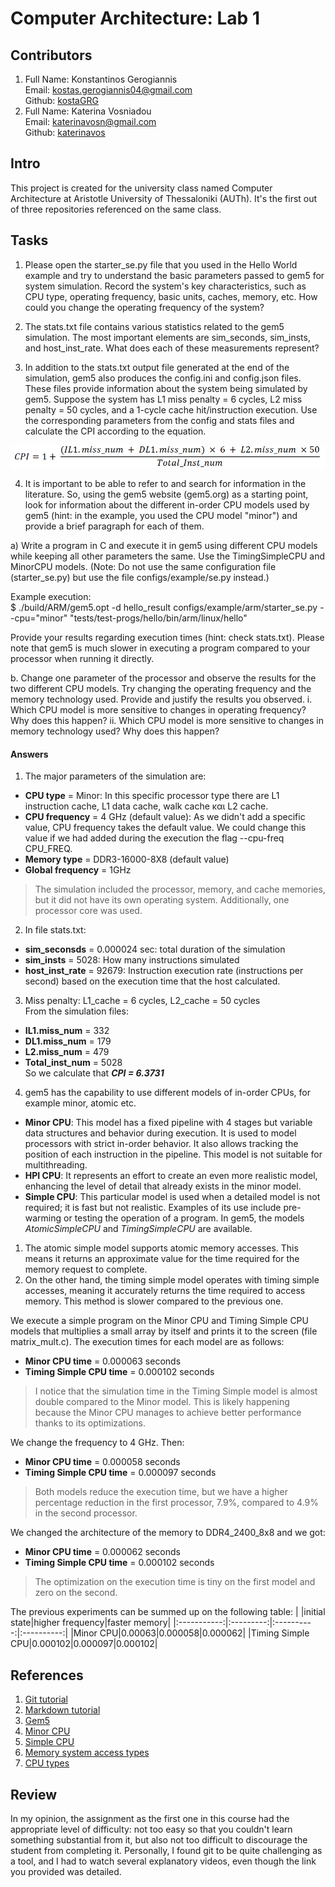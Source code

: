 # Computer Architecture: Lab 1
## Contributors
1. Full Name: Konstantinos Gerogiannis  
   Email: kostas.gerogiannis04@gmail.com  
   Github: [kostaGRG](https://github.com/kostaGRG/)  
2. Full Name: Katerina Vosniadou  
   Email: katerinavosn@gmail.com  
   Github: [katerinavos](https://github.com/katerinavos)
   
## Intro
This project is created for the university class named Computer Architecture at Aristotle University of Thessaloniki (AUTh). It's the first out of three repositories referenced on the same class.

## Tasks
1. Please open the starter_se.py file that you used in the Hello World example and try to understand the basic parameters passed to gem5 for system simulation. Record the system's key characteristics, such as CPU type, operating frequency, basic units, caches, memory, etc. How could you change the operating frequency of the system?

2. The stats.txt file contains various statistics related to the gem5 simulation. The most important elements are sim_seconds, sim_insts, and host_inst_rate. What does each of these measurements represent?

3. In addition to the stats.txt output file generated at the end of the simulation, gem5 also produces the config.ini and config.json files. These files provide information about the system being simulated by gem5. Suppose the system has L1 miss penalty = 6 cycles, L2 miss penalty = 50 cycles, and a 1-cycle cache hit/instruction execution. Use the corresponding parameters from  the config and stats files and calculate the CPI according to the equation.

![Equation 0](/images/equation0.png)

4. It is important to be able to refer to and search for information in the literature. So, using the gem5 website (gem5.org) as a starting point, look for information about the different in-order CPU models used by gem5 (hint: in the example, you used the CPU model "minor") and provide a brief paragraph for each of them.

a) Write a program in C and execute it in gem5 using different CPU models while keeping all other parameters the same. Use the TimingSimpleCPU and MinorCPU models.
(Note: Do not use the same configuration file (starter_se.py) but use the file configs/example/se.py instead.)

Example execution:  
$ ./build/ARM/gem5.opt -d hello_result configs/example/arm/starter_se.py --cpu="minor" "tests/test-progs/hello/bin/arm/linux/hello"

Provide your results regarding execution times (hint: check stats.txt). Please note that gem5 is much slower in executing a program compared to your processor when running it directly.

b. Change one parameter of the processor and observe the results for the two different CPU models. Try changing the operating frequency and the memory technology used. Provide and justify the results you observed.
  i. Which CPU model is more sensitive to changes in operating frequency? Why does this happen?
  ii. Which CPU model is more sensitive to changes in memory technology used? Why does this happen?


#### Answers
1) The major parameters of the simulation are:
* **CPU type** = Minor: In this specific processor type there are L1 instruction cache, L1 data cache, walk cache και L2 cache.
* **CPU frequency** = 4 GHz (default value): As we didn't add a specific value, CPU frequency takes the default value. We could change this value if we had added during the execution the flag --cpu-freq CPU\_FREQ.
* **Memory type** = DDR3-16000-8X8 (default value)
* **Global frequency** = 1GHz
> The simulation included the processor, memory, and cache memories, but it did not have its own operating system. Additionally, one processor core was used.

2) In file stats.txt:
* **sim\_seconsds** = 0.000024 sec: total duration of the simulation
* **sim\_insts** = 5028: How many instructions simulated
* **host\_inst\_rate** = 92679: Instruction execution rate (instructions per second) based on the execution time that the host calculated.

3) Miss penalty: L1\_cache = 6 cycles, L2\_cache = 50 cycles  
  From the simulation files:  
 * **IL1.miss\_num** = 332
 * **DL1.miss\_num** = 179
 * **L2.miss\_num** = 479
 * **Total\_inst\_num** = 5028  
So we calculate that **_CPI = 6.3731_**

4) gem5 has the capability to use different models of in-order CPUs, for example minor, atomic etc.
* **Minor CPU**: This model has a fixed pipeline with 4 stages but variable data structures and behavior during execution. It is used to model processors with strict in-order behavior. It also allows tracking the position of each instruction in the pipeline. This model is not suitable for multithreading. 
* **HPI CPU**: It represents an effort to create an even more realistic model, enhancing the level of detail that already exists in the minor model.
* **Simple CPU**: This particular model is used when a detailed model is not required; it is fast but not realistic. Examples of its use include pre-warming or testing the operation of a program. In gem5, the models _AtomicSimpleCPU_ and _TimingSimpleCPU_ are available.
1. The atomic simple model supports atomic memory accesses. This means it returns an approximate value for the time required for the memory request to complete.
2. On the other hand, the timing simple model operates with timing simple accesses, meaning it accurately returns the time required to access memory. This method is slower compared to the previous one.

We execute a simple program on the Minor CPU and Timing Simple CPU models that multiplies a small array by itself and prints it to the screen (file matrix_mult.c). The execution times for each model are as follows:
* **Minor CPU time** = 0.000063 seconds
* **Timing Simple CPU time** = 0.000102 seconds
>I notice that the simulation time in the Timing Simple model is almost double compared to the Minor model. This is likely happening because the Minor CPU manages to achieve better performance thanks to its optimizations.

We change the frequency to 4 GHz. Then:
* **Minor CPU time** = 0.000058 seconds
* **Timing Simple CPU time** = 0.000097 seconds
>Both models reduce the execution time, but we have a higher percentage reduction in the first processor, 7.9%, compared to 4.9% in the second processor.

We changed the architecture of the memory to DDR4_2400_8x8 and we got:
* **Minor CPU time** = 0.000062 seconds
* **Timing Simple CPU time** = 0.000102 seconds
>The optimization on the execution time is tiny on the first model and zero on the second.

The previous experiments can be summed up on the following table:
| |initial state|higher frequency|faster memory|
|:-----------:|:---------:|:----------:|:----------:|
|Minor CPU|0.00063|0.000058|0.000062|
|Timing Simple CPU|0.000102|0.000097|0.000102|

## References
1. [Git tutorial](https://www.freecodecamp.org/news/the-essential-git-handbook-a1cf77ed11b5/)  
2. [Markdown tutorial](https://www.markdowntutorial.com/)  
3. [Gem5](https://www.gem5.org)  
4. [Minor CPU](https://www.gem5.org/documentation/general_docs/cpu_models/minor_cpu)  
5. [Simple CPU](https://www.gem5.org/documentation/general_docs/cpu_models/SimpleCPU)  
6. [Memory system access types](https://www.gem5.org/documentation/general_docs/memory_system/index.html#access-types)  
7. [CPU types](https://cirosantilli.com/linux-kernel-module-cheat/#gem5-cpu-types)  

## Review
In my opinion, the assignment as the first one in this course had the appropriate level of difficulty: not too easy so that you couldn't learn something substantial from it, but also not too difficult to discourage the student from completing it. Personally, I found git to be quite challenging as a tool, and I had to watch several explanatory videos, even though the link you provided was detailed.
